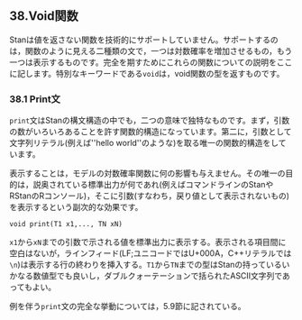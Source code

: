 ## 38.Void関数

Stanは値を返さない関数を技術的にサポートしていません。サポートするのは，関数のように見える二種類の文で，一つは対数確率を増加させるもの，もう一つは表示するものです。完全を期すためにこれらの関数についての説明をここに記します。特別なキーワードである`void`は，void関数の型を返すものです。

### 38.1 Print文

`print`文はStanの構文構造の中でも，二つの意味で独特なものです。まず，引数の数がいろいろあることを許す関数的構造になっています。第二に，引数として文字列リテラル(例えば''hello world''のような)を取る唯一の関数的構造をしています。

表示することは，モデルの対数確率関数に何の影響も与えません。その唯一の目的は，説奥されている標準出力が何であれ(例えばコマンドラインのStanやRStanのRコンソール)，そこに引数(すなわち，戻り値として表示されないもの)を表示するという副次的な効果です。

```text
void print(T1 x1,..., TN xN)
```

`x1`から`xN`までの引数で示される値を標準出力に表示する。表示される項目間に空白はないが，ラインフィード(LF;ユニコードではU+000A，C++リテラルでは`\n`)は表示する行の終わりを挿入する。`T1`から`TN`までの型はStanの持っているいかなる数値型でも良いし，ダブルクォーテーションで括られたASCII文字列であってもよい。

例を伴う`print`文の完全な挙動については，5.9節に記されている。
